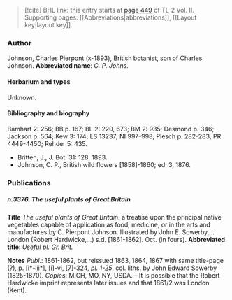 > [!cite] BHL link: this entry starts at [page 449](https://www.biodiversitylibrary.org/page/33068691) of TL-2 Vol. II.
> Supporting pages: [[Abbreviations|abbreviations]], [[Layout key|layout key]].

### Author

Johnson, Charles Pierpont (x-1893), British botanist, son of Charles Johnson. 
**Abbreviated name**: *C. P. Johns.*

#### Herbarium and types

Unknown.

#### Bibliography and biography

Bamhart 2: 256; BB p. 167; BL 2: 220, 673; BM 2: 935; Desmond p. 346; Jackson p. 564; Kew 3: 174; LS 13237; NI 997-998; Plesch p. 282-283; PR 4449-4450; Rehder 5: 435.
- Britten, J., J. Bot. 31: 128. 1893.
- Johnson, C. P., British wild flowers \[1858\]-1860; ed. 3, 1876.

### Publications

##### n.3376. The useful plants of Great Britain

**Title**
*The useful plants of Great Britain*: a treatise upon the principal native vegetables capable of application as food, medicine, or in the arts and manufactures by C. Pierpont Johnson. Illustrated by John E. Sowerby,... London (Robert Hardwicke,...) s.d. \[1861-1862\]. Oct. (in fours).
**Abbreviated title**: *Useful pl. Gr. Brit.*

**Notes**
*Publ*.: 1861-1862, but reissued 1863, 1864, 1867 with same title-page (?), p. \[i\*-iii\*\], \[i\]-vi, \[7\]-324, *pl. 1-25*, col. liths. by John Edward Sowerby (1825-1870). *Copies*: MICH, MO, NY, USDA. – It is possible that the Robert Hardwicke imprint represents later issues and that 1861/2 was London (Kent).

